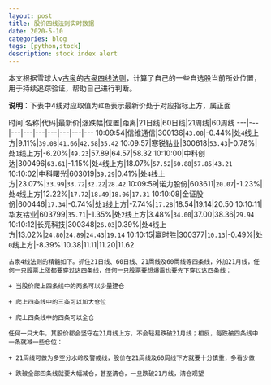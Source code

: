 ```yaml
---
layout: post
title: 股价四线法则实时数据
date: 2020-5-10
categories: blog
tags: [python,stock]
description: stock index alert
---
```



本文根据雪球大v[古泉](https://xueqiu.com/u/7148646888)的[古泉四线法则](https://xueqiu.com/7148646888/130498192)，计算了自己的一些自选股当前所处位置，用于持续追踪验证，帮助自己进行判断。

**说明**：下表中4线对应取值为`红色`表示最新价处于对应指标上方，属正面

时间|名称|代码|最新价|涨跌幅|位置|距离|21日线|60日线|21周线|60周线
---|---|---|---|---|---|---|---|---
10:09:54|信维通信|300136|`43.08`|-0.44%|处`4`线上方|9.11%|`39.08`|`41.66`|`42.58`|`35.42`
10:09:57|寒锐钴业|300618|`53.43`|-0.78%|处`1`线上方|-6.20%|`49.23`|57.89|64.57|58.32
10:10:00|中科创达|300496|`63.61`|-1.15%|处`4`线上方|18.07%|`57.52`|`60.88`|`57.85`|`43.21`
10:10:02|中科曙光|603019|`39.29`|0.41%|处`4`线上方|23.07%|`33.99`|`33.72`|`32.22`|`28.42`
10:09:59|诺力股份|603611|`20.07`|-1.23%|处`4`线上方|12.22%|`17.72`|`18.49`|`18.06`|`17.31`
10:10:08|金证股份|600446|`17.34`|-0.74%|处`1`线上方|-7.74%|`17.28`|18.54|19.14|20.50
10:10:11|华友钴业|603799|`35.71`|-1.35%|处`2`线上方|3.48%|`34.00`|37.00|38.36|`29.94`
10:10:12|长亮科技|300348|`26.03`|0.39%|处`4`线上方|13.02%|`24.80`|`24.89`|`24.43`|`19.14`
10:10:15|赢时胜|300377|`10.13`|-0.49%|处`0`线上方|-8.39%|10.38|11.11|11.20|11.62

```
古泉4线法则的精髓如下。抓住21日线、60日线、21周线及60周线等四条线，外加21月线，任何一只股票上涨都要穿过这四条线，任何一只股票要想爆雷也要先下穿过这四条线：

+ 当股价爬上四条线中的两条可以少量建仓

+ 爬上四条线中的三条可以加大仓位

+ 爬上四条线中的四条可以全仓

任何一只大牛，其股价都会坚守在21月线上方，不会轻易跌破21月线；相反，每跌破四条线中一条就减一些仓位：

+ 21周线可做为多空分水岭及警戒线，股价在21周线及60周线下方就要十分慎重，多看少做

+ 跌破全部四条线就要大幅减仓，甚至清仓，一旦跌破21月线，清仓观望
```